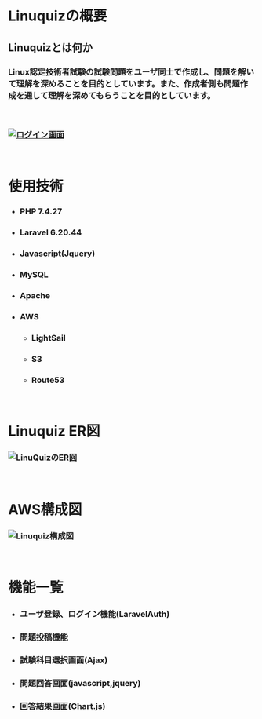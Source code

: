 # Linuquizの概要

## Linuquizとは何か

### Linux認定技術者試験の試験問題をユーザ同士で作成し、問題を解いて理解を深めることを目的としています。また、作成者側も問題作成を通して理解を深めてもらうことを目的としています。
<br>

### [![ログイン画面](https://user-images.githubusercontent.com/74811473/161796660-a888afa1-9f23-4e65-8ffa-37bdd6bb81c9.png)](https://linuquiz.link)

<br>

# 使用技術

* ### PHP 7.4.27
* ### Laravel 6.20.44
* ### Javascript(Jquery)
* ### MySQL
* ### Apache
* ### AWS
  * ### LightSail
  * ### S3
  * ### Route53

<br>

# Linuquiz ER図

### ![LinuQuizのER図](https://user-images.githubusercontent.com/74811473/161803775-3a832e67-0a75-4fb1-9ebd-f62eeba46a9b.png)


<br>

# AWS構成図
### ![Linuquiz構成図](https://user-images.githubusercontent.com/74811473/161803529-4fc03e55-4adb-4494-a4db-c5b50f48b514.png)


<br>

# 機能一覧

* ### ユーザ登録、ログイン機能(LaravelAuth)
* ### 問題投稿機能
* ### 試験科目選択画面(Ajax)
* ### 問題回答画面(javascript,jquery)
* ### 回答結果画面(Chart.js)
